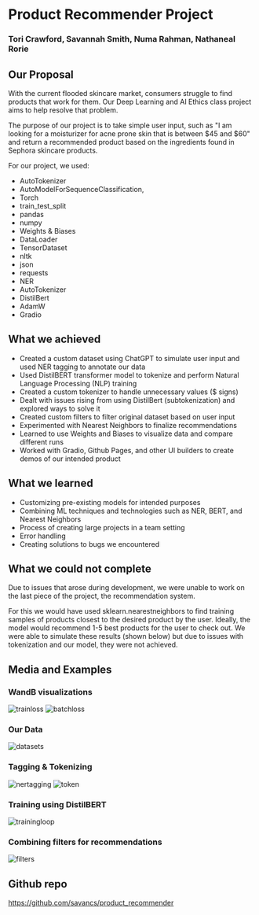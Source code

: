 # Product Recommender Project
### Tori Crawford, Savannah Smith, Numa Rahman, Nathaneal Rorie

## Our Proposal
With the current flooded skincare market, consumers struggle to find products that work for them. Our Deep Learning and AI Ethics class project aims to help resolve that problem. 

The purpose of our project is to take simple user input, such as "I am looking for a moisturizer for acne prone skin that is between $45 and $60" and return a recommended product based on the ingredients found in Sephora skincare products.

For our project, we used:
* AutoTokenizer 
* AutoModelForSequenceClassification,
* Torch
*  train_test_split
*  pandas
*  numpy
*  Weights & Biases
*  DataLoader
*  TensorDataset
*  nltk
*  json
*  requests
*  NER
*  AutoTokenizer
*  DistilBert
*  AdamW
* Gradio

## What we achieved
* Created a custom dataset using ChatGPT to simulate user input and used NER tagging to annotate our data
* Used DistilBERT transformer model to tokenize and perform Natural Language Processing (NLP) training
* Created a custom tokenizer to handle unnecessary values ($ signs)
* Dealt with issues rising from using DistilBert (subtokenization) and explored ways to solve it
* Created custom filters to filter original dataset based on user input
* Experimented with Nearest Neighbors to finalize recommendations
* Learned to use Weights and Biases to visualize data and compare different runs
* Worked with Gradio, Github Pages, and other UI builders to create demos of our intended product

## What we learned
* Customizing pre-existing models for intended purposes
* Combining ML techniques and technologies such as NER, BERT, and Nearest Neighbors
* Process of creating large projects in a team setting
* Error handling
* Creating solutions to bugs we encountered

## What we could not complete
Due to issues that arose during development, we were unable to work on the last piece of the project, the recommendation system.

For this we would have used sklearn.nearestneighbors to find training samples of products closest to the desired product by the user. Ideally, the model would recommend 1-5 best products for the user to check out. We were able to simulate these results (shown below) but due to issues with tokenization and our model, they were not achieved.

## Media and Examples

### WandB visualizations
![trainloss](https://github.com/savancs/savancs.github.io/assets/97743492/aa52e296-5d6f-4d9d-b18a-1ba21e6afdff)
![batchloss](https://github.com/savancs/savancs.github.io/assets/97743492/169bc8cf-e54a-4f64-b5f3-5d490629a6a2)

### Our Data
![datasets](https://github.com/savancs/savancs.github.io/assets/97743492/e5fcb2aa-3d98-4897-b91e-7b22235cb620)

### Tagging & Tokenizing
![nertagging](https://github.com/savancs/savancs.github.io/assets/97743492/de96011d-7c89-42fa-8a44-e452fa87757b)
![token](https://github.com/savancs/savancs.github.io/assets/97743492/81d886da-0257-4e98-a05d-cba582db008b)


### Training using DistilBERT
![trainingloop](https://github.com/savancs/savancs.github.io/assets/97743492/b720a20b-74f2-42e0-a98c-c15b08f92fa9)


### Combining filters for recommendations
![filters](https://github.com/savancs/savancs.github.io/assets/97743492/306bde7c-50b1-4bee-9939-e76b15cce624)


## Github repo
https://github.com/savancs/product_recommender
